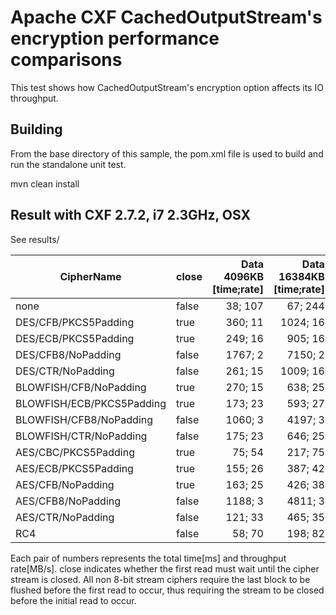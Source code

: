 Apache CXF CachedOutputStream's encryption performance comparisons
=================================================

This test shows how CachedOutputStream's encryption option
affects its IO throughput.

Building
--------
From the base directory of this sample, the pom.xml file
is used to build and run the standalone unit test.

  mvn clean install
  
Result with CXF 2.7.2, i7 2.3GHz, OSX
------------------------
See results/

|  CipherName                | close  |Data 4096KB [time;rate]|Data 16384KB [time;rate]|
|----------------------------|--------|--------------:|---------------:|
| none                       | false  | 38; 107       | 67; 244        |
| DES/CFB/PKCS5Padding       | true   | 360; 11       | 1024; 16       |
| DES/ECB/PKCS5Padding       | true   | 249; 16       | 905; 16        |
| DES/CFB8/NoPadding         | false  | 1767; 2       | 7150; 2        |
| DES/CTR/NoPadding          | false  | 261; 15       | 1009; 16       |
| BLOWFISH/CFB/NoPadding     | true   | 270; 15       | 638; 25        |
| BLOWFISH/ECB/PKCS5Padding  | true   | 173; 23       | 593; 27        |
| BLOWFISH/CFB8/NoPadding    | false  | 1060; 3       | 4197; 3        |
| BLOWFISH/CTR/NoPadding     | false  | 175; 23       | 646; 25        |
| AES/CBC/PKCS5Padding       | true   | 75; 54        | 217; 75        |
| AES/ECB/PKCS5Padding       | true   | 155; 26       | 387; 42        |
| AES/CFB/NoPadding          | true   | 163; 25       | 426; 38        |
| AES/CFB8/NoPadding         | false  | 1188; 3       | 4811; 3        |
| AES/CTR/NoPadding          | false  | 121; 33       | 465; 35        |
| RC4                        | false  | 58; 70        | 198; 82        |

Each pair of numbers represents the total time[ms] and throughput rate[MB/s].
close indicates whether the first read must wait until the cipher stream is closed.
All non 8-bit stream ciphers require the last block to be flushed before the first
read to occur, thus requiring the stream to be closed before the initial read to occur.


